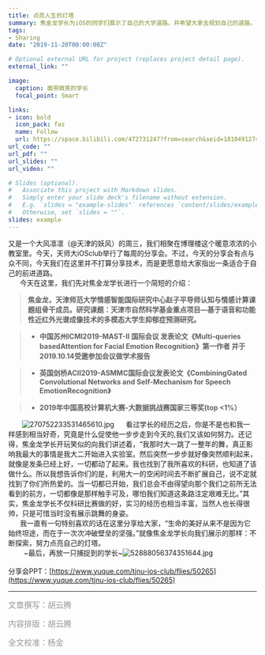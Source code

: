 ```yaml
---
title: 点亮人生的灯塔
summary: 焦金龙学长为iOS的同学们展示了自己的大学道路，并希望大家去规划自己的道路。
tags:
- Sharing
date: "2019-11-20T00:00:00Z"

# Optional external URL for project (replaces project detail page).
external_link: ""

image:
  caption: 面带微笑的学长
  focal_point: Smart

links:
- icon: bold
  icon_pack: fas
  name: Follow
  url: https://space.bilibili.com/472731247?from=search&seid=18104912749018562379
url_code: ""
url_pdf: ""
url_slides: ""
url_video: ""

# Slides (optional).
#   Associate this project with Markdown slides.
#   Simply enter your slide deck's filename without extension.
#   E.g. `slides = "example-slides"` references `content/slides/example-slides.md`.
#   Otherwise, set `slides = ""`.
slides: example
---
```


又是一个大风凛凛（@天津的妖风）的周三，我们相聚在博理楼这个暖意浓浓的小教室里。今天，天师大iOSclub举行了每周的分享会。不过，今天的分享会有点与众不同，今天我们在这里并不打算分享技术，而是更愿意给大家指出一条适合于自己的前进道路。<br />      今天在这里，我们先对焦金龙学长进行一个简短的介绍：


>**焦金龙，天津师范大学情感智能国际研究中心赵子平导师认知与情感计算课题组骨干成员。研究课题：天津市自然科学基金重点项目—基于语音和功能性近红外光谱成像技术的多模态大学生抑郁症预测研究。**

>- **中国苏州ICMI2019-MAST-II 国际会议 发表论文《Multi-queries basedAttention for Facial Emotion Recognition》第一作者 并于2019.10.14受邀参加会议做学术报告**

>- **英国剑桥ACII2019-ASMMC国际会议发表论文《CombiningGated Convolutional Networks and Self-Mechanism for Speech EmotionRecognition》**

>- **2019年中国高校计算机大赛-大数据挑战赛国家三等奖(top <1%）**

       ![270752233531465610.jpg](https://cdn.nlark.com/yuque/0/2019/jpeg/623249/1575212134991-1133b854-e093-4c7e-a10e-ab0640aa3cf0.jpeg#align=left&display=inline&height=3000&name=270752233531465610.jpg&originHeight=3000&originWidth=4000&size=3866423&status=done&style=none&width=4000)      看过学长的经历之后，你是不是也和我一样感到相当好奇，究竟是什么促使他一步步走到今天的,我们又该如何努力。还记得，焦金龙学长开玩笑似的向我们讲述着，“我那时大一跳了一整年的舞，真正影响我最大的事情是我大二开始进入实验室。然后突然一步步就好像突然顺利起来，就像是发条已经上好，一切都动了起来。我也找到了我所喜欢的科研，也知道了该做什么。所以我想告诉你们的是，利用大一的空闲时间去不断扩展自己，说不定就找到了你们所热爱的。当一切都已开始，我们总会不由得望向那个我们之前所无法看到的前方，一切都像是那样触手可及，哪怕我们知道这条路注定艰难无比。”其实，焦金龙学长不仅科研比赛做的好，实习的经历也相当丰富，当然人也长得很帅，只是可惜当时没有展示跳舞的身姿。<br />      我一直有一句特别喜欢的话在这里分享给大家，“生命的美好从来不是因为它始终坦途，而在于一次次冲破壁垒的坚强。”就像焦金龙学长向我们展示的那样：不断探索，努力点亮自己的灯塔。<br />        ~最后，再放一只捕捉到的学长~![52888056374351644.jpg](https://cdn.nlark.com/yuque/0/2019/jpeg/623249/1575031157665-2ec3741d-cc29-4544-a069-2f2a111b0027.jpeg#align=left&display=inline&height=1080&name=52888056374351644.jpg&originHeight=1080&originWidth=1440&size=87256&status=done&style=none&width=1440)<br />
<br />分享会PPT：[https://www.yuque.com/tjnu-ios-club/flies/50265](https://www.yuque.com/tjnu-ios-club/flies/50265)

---

<span style="color:#949494;font-size:16px">文章撰写：胡云腾</span>

<span style="color:#949494;font-size:16px">内容排版：胡云腾</span>

<span style="color:#949494;font-size:16px">全文校准：杨金</span>


